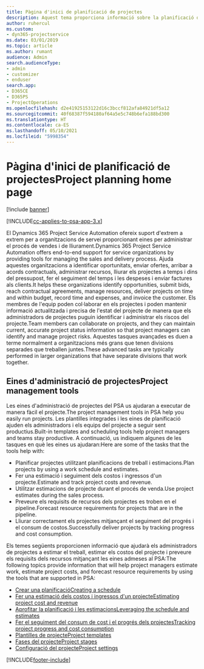 ```yaml
---
title: Pàgina d'inici de planificació de projectes
description: Aquest tema proporciona informació sobre la planificació de projectes.
author: ruhercul
ms.custom:
- dyn365-projectservice
ms.date: 03/01/2019
ms.topic: article
ms.author: rumant
audience: Admin
search.audienceType:
- admin
- customizer
- enduser
search.app:
- D365CE
- D365PS
- ProjectOperations
ms.openlocfilehash: d2e41925153122d16c3bccf812afa84921df5a12
ms.sourcegitcommit: 40f68387f594180af64a5e5c748b6efa188bd300
ms.translationtype: HT
ms.contentlocale: ca-ES
ms.lasthandoff: 05/10/2021
ms.locfileid: "5998354"
---
```

# <a name="project-planning-home-page"></a><span data-ttu-id="4a0c7-103">Pàgina d'inici de planificació de projectes</span><span class="sxs-lookup"><span data-stu-id="4a0c7-103">Project planning home page</span></span>

[!include [banner](../includes/psa-now-project-operations.md)]

[!INCLUDE[cc-applies-to-psa-app-3.x](../includes/cc-applies-to-psa-app-3x.md)]

<span data-ttu-id="4a0c7-104">El Dynamics 365 Project Service Automation ofereix suport d'extrem a extrem per a organitzacions de servei proporcionant eines per administrar el procés de vendes i de lliurament.</span><span class="sxs-lookup"><span data-stu-id="4a0c7-104">Dynamics 365 Project Service Automation offers end-to-end support for service organizations by providing tools for managing the sales and delivery process.</span></span> <span data-ttu-id="4a0c7-105">Ajuda aquestes organitzacions a identificar oportunitats, enviar ofertes, arribar a acords contractuals, administrar recursos, lliurar els projectes a temps i dins del pressupost, fer el seguiment del temps i les despeses i enviar factures als clients.</span><span class="sxs-lookup"><span data-stu-id="4a0c7-105">It helps these organizations identify opportunities, submit bids, reach contractual agreements, manage resources, deliver projects on time and within budget, record time and expenses, and invoice the customer.</span></span> <span data-ttu-id="4a0c7-106">Els membres de l'equip poden col·laborar en els projectes i poden mantenir informació actualitzada i precisa de l'estat del projecte de manera que els administradors de projectes puguin identificar i administrar els riscos del projecte.</span><span class="sxs-lookup"><span data-stu-id="4a0c7-106">Team members can collaborate on projects, and they can maintain current, accurate project status information so that project managers can identify and manage project risks.</span></span> <span data-ttu-id="4a0c7-107">Aquestes tasques avançades es duen a terme normalment a organitzacions més grans que tenen divisions separades que treballen juntes.</span><span class="sxs-lookup"><span data-stu-id="4a0c7-107">These advanced tasks are typically performed in larger organizations that have separate divisions that work together.</span></span>

## <a name="project-management-tools"></a><span data-ttu-id="4a0c7-108">Eines d'administració de projectes</span><span class="sxs-lookup"><span data-stu-id="4a0c7-108">Project management tools</span></span>

<span data-ttu-id="4a0c7-109">Les eines d'administració de projectes del PSA us ajudaran a executar de manera fàcil el projecte.</span><span class="sxs-lookup"><span data-stu-id="4a0c7-109">The project management tools in PSA help you easily run projects.</span></span> <span data-ttu-id="4a0c7-110">Les plantilles integrades i les eines de planificació ajuden els administradors i els equips del projecte a seguir sent productius.</span><span class="sxs-lookup"><span data-stu-id="4a0c7-110">Built-in templates and scheduling tools help project managers and teams stay productive.</span></span> <span data-ttu-id="4a0c7-111">A continuació, us indiquem algunes de les tasques en què les eines us ajudaran:</span><span class="sxs-lookup"><span data-stu-id="4a0c7-111">Here are some of the tasks that the tools help with:</span></span>

- <span data-ttu-id="4a0c7-112">Planificar projectes utilitzant planificacions de treball i estimacions.</span><span class="sxs-lookup"><span data-stu-id="4a0c7-112">Plan projects by using a work schedule and estimates.</span></span>
- <span data-ttu-id="4a0c7-113">Fer una estimació i seguiment dels costos i ingressos d'un projecte.</span><span class="sxs-lookup"><span data-stu-id="4a0c7-113">Estimate and track project costs and revenue.</span></span>
- <span data-ttu-id="4a0c7-114">Utilitzar estimacions de projecte durant el procés de venda.</span><span class="sxs-lookup"><span data-stu-id="4a0c7-114">Use project estimates during the sales process.</span></span>
- <span data-ttu-id="4a0c7-115">Preveure els requisits de recursos dels projectes es troben en el pipeline.</span><span class="sxs-lookup"><span data-stu-id="4a0c7-115">Forecast resource requirements for projects that are in the pipeline.</span></span>
- <span data-ttu-id="4a0c7-116">Lliurar correctament els projectes mitjançant el seguiment del progrés i el consum de costos.</span><span class="sxs-lookup"><span data-stu-id="4a0c7-116">Successfully deliver projects by tracking progress and cost consumption.</span></span>

<span data-ttu-id="4a0c7-117">Els temes següents proporcionen informació que ajudarà els administradors de projectes a estimar el treball, estimar els costos del projecte i preveure els requisits dels recursos mitjançant les eines admeses al PSA:</span><span class="sxs-lookup"><span data-stu-id="4a0c7-117">The following topics provide information that will help project managers estimate work, estimate project costs, and forecast resource requirements by using the tools that are supported in PSA:</span></span>

- [<span data-ttu-id="4a0c7-118">Crear una planificació</span><span class="sxs-lookup"><span data-stu-id="4a0c7-118">Creating a schedule</span></span>](project-creating.md)
- [<span data-ttu-id="4a0c7-119">Fer una estimació dels costos i ingressos d'un projecte</span><span class="sxs-lookup"><span data-stu-id="4a0c7-119">Estimating project cost and revenue</span></span>](project-estimating.md)
- [<span data-ttu-id="4a0c7-120">Aprofitar la planificació i les estimacions</span><span class="sxs-lookup"><span data-stu-id="4a0c7-120">Leveraging the schedule and estimates</span></span>](project-leveraging.md)
- [<span data-ttu-id="4a0c7-121">Fer el seguiment del consum de cost i el progrés dels projectes</span><span class="sxs-lookup"><span data-stu-id="4a0c7-121">Tracking project progress and cost consumption</span></span>](project-tracking.md)
- [<span data-ttu-id="4a0c7-122">Plantilles de projecte</span><span class="sxs-lookup"><span data-stu-id="4a0c7-122">Project templates</span></span>](project-templates.md)
- [<span data-ttu-id="4a0c7-123">Fases del projecte</span><span class="sxs-lookup"><span data-stu-id="4a0c7-123">Project stages</span></span>](project-stages.md)
- [<span data-ttu-id="4a0c7-124">Configuració del projecte</span><span class="sxs-lookup"><span data-stu-id="4a0c7-124">Project settings</span></span>](project-settings.md)


[!INCLUDE[footer-include](../includes/footer-banner.md)]